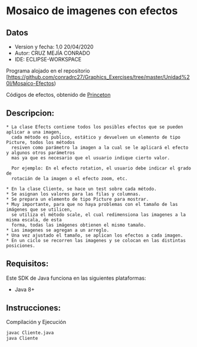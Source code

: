 # Mosaico de imagenes con efectos

## Datos
* Version y fecha: 1.0 20/04/2020
* Autor: CRUZ MEJÍA CONRADO
* IDE: ECLIPSE-WORKSPACE

Programa alojado en el repositorio [https://github.com/conradrc27/Graphics_Exercises/tree/master/Unidad%20I/Mosaico-Efectos)

Códigos de efectos, obtenido de [Princeton](https://algs4.cs.princeton.edu/code/)

## Descripcion:
    * La clase Efects contiene todos los posibles efectos que se pueden aplicar a una imagen, 
      cada método es publico, estático y devuelven un elemento de tipo Picture, todos los métodos 
      resiven como parámetro la imagen a la cual se le aplicará el efecto y algunos otros parámetros 
      mas ya que es necesario que el usuario indique cierto valor.
    
      Por ejemplo: En el efecto rotation, el usuario debe indicar el grado de
      rotacián de la imagen o el efecto zoom, etc.
    
    * En la clase Cliente, se hace un test sobre cada método.
    * Se asignan los valores para las filas y columnas.
    * Se prepara un elemento de tipo Picture para mostrar.
    * Muy importante, para que no haya problemas con el tamaño de las imágenes que se utilicen, 
      se utiliza el método scale, el cual redimensiona las imagenes a la misma escala, de esta 
      forma, todas las imágenes obtienen el mismo tamaño.
    * Las imagenes se agregan a un arreglo.
    * Una vez ajustado el tamaño, se aplican los efectos a cada imagen.
    * En un ciclo se recorren las imagenes y se colocan en las distintas posiciones.

## Requisitos:
Este SDK de Java funciona en las siguientes plataformas:
* Java 8+

## Instrucciones: 
Compilación y Ejecución
```bash
javac Cliente.java
java Cliente
```
